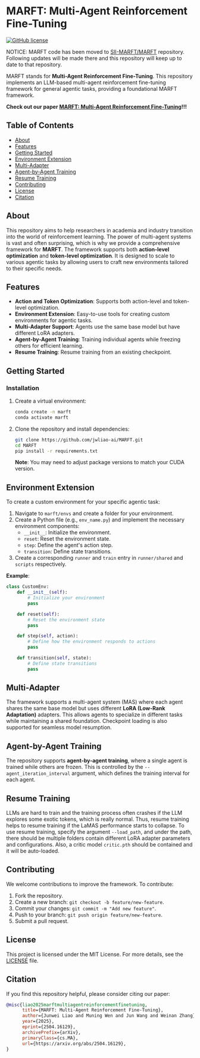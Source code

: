 # MARFT: Multi-Agent Reinforcement Fine-Tuning
[![GitHub license](https://img.shields.io/badge/license-MIT-blue.svg)](https://github.com/jwliao-ai/MARFT/blob/main/LICENSE)

NOTICE: MARFT code has been moved to [SII-MARFT/MARFT](https://github.com/SII-MARFT/MARFT) repository. Following updates will be made there and this repository will keep up to date to that repository.

MARFT stands for **Multi-Agent Reinforcement Fine-Tuning**. This repository implements an LLM-based multi-agent reinforcement fine-tuning framework for general agentic tasks, providing a foundational MARFT framework.

**Check out our paper [MARFT: Multi-Agent Reinforcement Fine-Tuning](https://arxiv.org/abs/2504.16129)!!!**

## Table of Contents
- [About](#about)
- [Features](#features)
- [Getting Started](#getting-started)
- [Environment Extension](#environment-extension)
- [Multi-Adapter](#multi-adapter)
- [Agent-by-Agent Training](#agent-by-agent-training)
- [Resume Training](#resume-training)
- [Contributing](#contributing)
- [License](#license)
- [Citation](#citation)

## About
This repository aims to help researchers in academia and industry transition into the world of reinforcement learning. The power of multi-agent systems is vast and often surprising, which is why we provide a comprehensive framework for **MARFT**. The framework supports both **action-level optimization** and **token-level optimization**. It is designed to scale to various agentic tasks by allowing users to craft new environments tailored to their specific needs.

## Features
<!-- - **MAT (Multi-Agent Transformer) Implementation**: A flexible framework for multi-agent reinforcement learning. -->
- **Action and Token Optimization**: Supports both action-level and token-level optimization.
- **Environment Extension**: Easy-to-use tools for creating custom environments for agentic tasks.
- **Multi-Adapter Support**: Agents use the same base model but have different LoRA adapters.
- **Agent-by-Agent Training**: Training individual agents while freezing others for efficient learning.
- **Resume Training**: Resume training from an existing checkpoint.

## Getting Started

### Installation
1. Create a virtual environment:
   ```bash
   conda create -n marft
   conda activate marft
   ```

2. Clone the repository and install dependencies:
   ```bash
   git clone https://github.com/jwliao-ai/MARFT.git
   cd MARFT
   pip install -r requirements.txt
   ```

   **Note**: You may need to adjust package versions to match your CUDA version.

<!-- ## Usage
The repository provides a complete framework for MARFT. To get started:
1. Explore the example environment for solving math problems.
2. Use the pre-implemented MAT framework to experiment with different agentic tasks. -->

## Environment Extension
To create a custom environment for your specific agentic task:
1. Navigate to `marft/envs` and create a folder for your environment.
2. Create a Python file (e.g., `env_name.py`) and implement the necessary environment components:
   - `__init__`: Initialize the environment.
   - `reset`: Reset the environment state.
   - `step`: Define the agent's action step.
   - `transition`: Define state transitions.
3. Create a corresponding `runner` and `train` entry in `runner/shared` and `scripts` respectively.

**Example**:
   ```python
   class CustomEnv:
       def __init__(self):
           # Initialize your environment
           pass

       def reset(self):
           # Reset the environment state
           pass

       def step(self, action):
           # Define how the environment responds to actions
           pass

       def transition(self, state):
           # Define state transitions
           pass
   ```

## Multi-Adapter
The framework supports a multi-agent system (MAS) where each agent shares the same base model but uses different **LoRA (Low-Rank Adaptation)** adapters. This allows agents to specialize in different tasks while maintaining a shared foundation. Checkpoint loading is also supported for seamless model resumption.

## Agent-by-Agent Training
The repository supports **agent-by-agent training**, where a single agent is trained while others are frozen. This is controlled by the `--agent_iteration_interval` argument, which defines the training interval for each agent.

## Resume Training
LLMs are hard to train and the training process often crashes if the LLM explores some exotic tokens, which is really normal. Thus, resume training helps to resume training if the LaMAS performance starts to collapse. To use resume training, specify the argument `--load_path`, and under the path, there should be multiple folders contain different LoRA adapter parameters and configurations. Also, a critic model `critic.pth` should be contained and it will be auto-loaded.

## Contributing
We welcome contributions to improve the framework. To contribute:
1. Fork the repository.
2. Create a new branch: `git checkout -b feature/new-feature`.
3. Commit your changes: `git commit -m "Add new feature"`.
4. Push to your branch: `git push origin feature/new-feature`.
5. Submit a pull request.

## License
This project is licensed under the MIT License. For more details, see the [LICENSE](https://github.com/jwliao-ai/MARFT/blob/main/LICENSE) file.

## Citation
If you find this repository helpful, please consider citing our paper:

```bibtex
@misc{liao2025marftmultiagentreinforcementfinetuning,
      title={MARFT: Multi-Agent Reinforcement Fine-Tuning}, 
      author={Junwei Liao and Muning Wen and Jun Wang and Weinan Zhang},
      year={2025},
      eprint={2504.16129},
      archivePrefix={arXiv},
      primaryClass={cs.MA},
      url={https://arxiv.org/abs/2504.16129}, 
}
```
